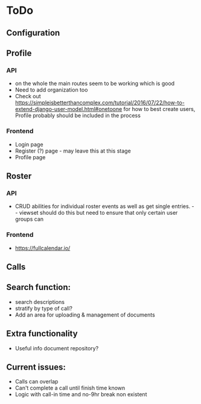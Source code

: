 # ToDo
## Configuration

## Profile
### API
- on the whole the main routes seem to be working which is good
- Need to add organization too
- Check out https://simpleisbetterthancomplex.com/tutorial/2016/07/22/how-to-extend-django-user-model.html#onetoone for how to best create users, Profile probably should be included in the process

### Frontend
- Login page
- Register (?) page - may leave this at this stage
- Profile page

## Roster
### API
- CRUD abilities for individual roster events as well as get single entries. 
-- viewset should do this but need to ensure that only certain user groups can 
### Frontend
- https://fullcalendar.io/



## Calls

## Search function:
- search descriptions
- stratify by type of call?
- Add an area for uploading & management of documents

## Extra functionality
- Useful info document repository?

## Current issues:
- Calls can overlap
- Can't complete a call until finish time known
- Logic with call-in time and no-9hr break non existent 
